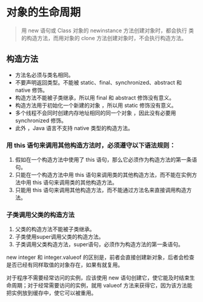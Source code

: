 # 对象的生命周期

> 用 new 语句或 Class 对象的 newinstance 方法创建对象时，都会执行 类的构造方法，而用对象的 clone 方法创建对象时，不会执行构造方法。

## 构造方法
* 方法名必须与类名相同。
* 不要声明返回类型。不能被 static、final、synchronized、abstract 和 native 修饰。
* 构造方法不能被子类继承，所以用 final 和 abstract 修饰没有意义。
* 构造方法用于初始化一个新建的对象 ，所以用 static 修饰没有意义。
* 多个线程不会同时创建内存地址相同的同一个对象 ，因此没有必要用 synchronized 修饰。
* 此外 ，Java 语言不支持 native 类型的构造方法。

### 用 this 语句来调用其他构造方法时，必须遵守以下语法规则：
1. 假如在一个构造方法中使用了 this 语句，那么它必须作为构造方法的第一条语句。
2. 只能在一个构造方法中用 this 语句来调用类的其他构造方法，而不能在实例方法中用 this 语句来调用类的其他构造方法。
3. 只能用 this 语句来调用其他构造方法，而不能通过方法名来直接调用构造方法。

### 子类调用父类的构造方法
1. 父类的构造方法不能被子类继承。
2. 子类使用super调用父类的构造方法。
3. 子类调用父类构造方法，super语句，必须作为构造方法的第一条语句。

new integer 和 integer.valueof 的区别是，前者会直接创建新对象，后者会检查是否已经有同样取值的对象存在，如果有就复用。

对于程序不需要经常访问的实例，应该使用 new 语句创建它，使它能及时结束生命周期；对于经常需要访问的实例，就用 valueof 方法来获得它，因为该方法能把实例放到缓存中，使它可以被重用。